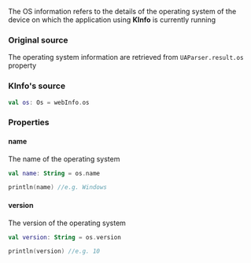 The OS information refers to the details of the operating system of the device on which the application using **KInfo** is
currently running

### Original source

The operating system information are retrieved from `UAParser.result.os` property

### KInfo's source

```kotlin
val os: Os = webInfo.os
```

### Properties

#### name

The name of the operating system

```kotlin
val name: String = os.name

println(name) //e.g. Windows
```

#### version

The version of the operating system

```kotlin
val version: String = os.version

println(version) //e.g. 10
```